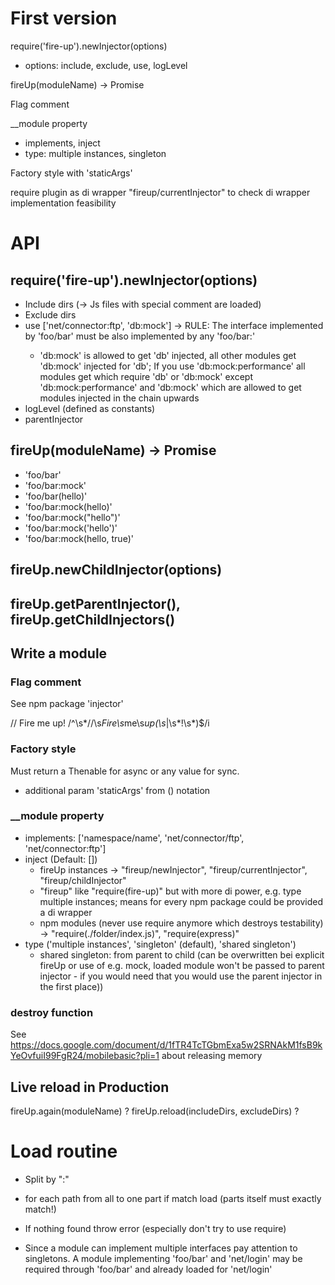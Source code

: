 # First version

require('fire-up').newInjector(options)
  - options: include, exclude, use, logLevel

fireUp(moduleName) -> Promise

Flag comment

__module property
  - implements, inject
  - type: multiple instances, singleton

Factory style with 'staticArgs'

require plugin as di wrapper
"fireup/currentInjector" to check di wrapper implementation feasibility

# API

## require('fire-up').newInjector(options)

  - Include dirs (-> Js files with special comment are loaded)
  - Exclude dirs
  - use ['net/connector:ftp', 'db:mock']
    -> RULE: The interface implemented by 'foo/bar' must be also implemented by any 'foo/bar:<whatever>'
    - 'db:mock' is allowed to get 'db' injected, all other modules get 'db:mock' injected for 'db'; If you use 'db:mock:performance' all modules get which require 'db' or 'db:mock' except 'db:mock:performance' and 'db:mock' which are allowed to get modules injected in the chain upwards
  - logLevel (defined as constants)
  - parentInjector

## fireUp(moduleName) -> Promise

  - 'foo/bar'
  - 'foo/bar:mock'
  - 'foo/bar(hello)'
  - 'foo/bar:mock(hello)'
  - 'foo/bar:mock("hello")'
  - 'foo/bar:mock(\'hello\')'
  - 'foo/bar:mock(hello, true)'

## fireUp.newChildInjector(options)

## fireUp.getParentInjector(), fireUp.getChildInjectors()

## Write a module

### Flag comment

See npm package 'injector'

// Fire me up!
/^\s*\/\/\s*Fire\s*me\s*up(\s*|\s*!\s*)$/i

### Factory style

Must return a Thenable for async or any value for sync.
- additional param 'staticArgs' from () notation

### __module property

  - implements: ['namespace/name', 'net/connector/ftp', 'net/connector:ftp']
  - inject (Default: [])
    - fireUp instances -> "fireup/newInjector", "fireup/currentInjector", "fireup/childInjector"
    - "fireup" like "require(fire-up)" but with more di power, e.g. type multiple instances; means for every npm package could be provided a di wrapper
    - npm modules (never use require anymore which destroys testability) -> "require(./folder/index.js)", "require(express)"
  - type ('multiple instances', 'singleton' (default), 'shared singleton')
    - shared singleton: from parent to child (can be overwritten bei explicit fireUp or use of e.g. mock, loaded module won't be passed to parent injector - if you would need that you would use the parent injector in the first place))


### destroy function

See https://docs.google.com/document/d/1fTR4TcTGbmExa5w2SRNAkM1fsB9kYeOvfuiI99FgR24/mobilebasic?pli=1 about releasing memory

## Live reload in Production

fireUp.again(moduleName) ?
fireUp.reload(includeDirs, excludeDirs) ?


# Load routine

  - Split by ":"
  - for each path from all to one part if match load (parts itself must exactly match!)
  - If nothing found throw error (especially don't try to use require)

  - Since a module can implement multiple interfaces pay attention to singletons. A module implementing 'foo/bar' and 'net/login' may be required through 'foo/bar' and already loaded for 'net/login'